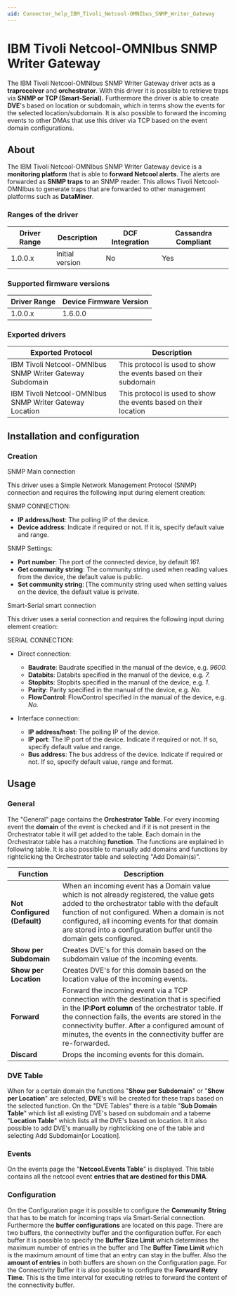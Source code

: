 ```yaml
---
uid: Connector_help_IBM_Tivoli_Netcool-OMNIbus_SNMP_Writer_Gateway
---
```


# IBM Tivoli Netcool-OMNIbus SNMP Writer Gateway

The IBM Tivoli Netcool-OMNIbus SNMP Writer Gateway driver acts as a **trapreceiver** and **orchestrator**. With this driver it is possible to retrieve traps via **SNMP or TCP (Smart-Serial).** Furthermore the driver is able to create **DVE**'s based on location or subdomain, which in terms show the events for the selected location/subdomain. It is also possible to forward the incoming events to other DMAs that use this driver via TCP based on the event domain configurations.

## About

The IBM Tivoli Netcool-OMNIbus SNMP Writer Gateway device is a **monitoring platform** that is able to **forward Netcool alerts**. The alerts are forwarded as **SNMP traps** to an SNMP reader. This allows Tivoli Netcool-OMNIbus to generate traps that are forwarded to other management platforms such as **DataMiner**.

### Ranges of the driver

| **Driver Range** | **Description** | **DCF Integration** | **Cassandra Compliant** |
|------------------|-----------------|---------------------|-------------------------|
| 1.0.0.x          | Initial version | No                  | Yes                     |

### Supported firmware versions

| **Driver Range** | **Device Firmware Version** |
|------------------|-----------------------------|
| 1.0.0.x          | 1.6.0.0                     |

### Exported drivers

| **Exported Protocol**                                    | **Description**                                                   |
|----------------------------------------------------------|-------------------------------------------------------------------|
| IBM Tivoli Netcool-OMNIbus SNMP Writer Gateway Subdomain | This protocol is used to show the events based on their subdomain |
| IBM Tivoli Netcool-OMNIbus SNMP Writer Gateway Location  | This protocol is used to show the events based on their location  |

## Installation and configuration

### Creation

SNMP Main connection

This driver uses a Simple Network Management Protocol (SNMP) connection and requires the following input during element creation:

SNMP CONNECTION:

- **IP address/host**: The polling IP of the device.
- **Device address**: Indicate if required or not. If it is, specify default value and range.

SNMP Settings:

- **Port number**: The port of the connected device, by default *161*.
- **Get community string**: The community string used when reading values from the device, the default value is public.
- **Set community string**: \[The community string used when setting values on the device, the default value is private.

Smart-Serial smart connection

This driver uses a serial connection and requires the following input during element creation:

SERIAL CONNECTION:

- Direct connection:

  - **Baudrate**: Baudrate specified in the manual of the device, e.g. *9600.*
  - **Databits**: Databits specified in the manual of the device, e.g. *7.*
  - **Stopbits**: Stopbits specified in the manual of the device, e.g. *1.*
  - **Parity**: Parity specified in the manual of the device, e.g. *No.*
  - **FlowControl**: FlowControl specified in the manual of the device, e.g. *No.*

- Interface connection:

  - **IP address/host**: The polling IP of the device.
  - **IP port**: The IP port of the device. Indicate if required or not. If so, specify default value and range.
  - **Bus address**: The bus address of the device. Indicate if required or not. If so, specify default value, range and format.

## Usage

### General

The "General" page contains the **Orchestrator Table**. For every incoming event the **domain** of the event is checked and if it is not present in the Orchestrator table it will get added to the table. Each domain in the Orchestrator table has a matching **function**. The functions are explained in following table. It is also possible to manually add domains and functions by rightclicking the Orchestrator table and selecting "Add Domain(s)".

| Function                     | Description                                                                                                                                                                                                                                                                                                          |
|------------------------------|----------------------------------------------------------------------------------------------------------------------------------------------------------------------------------------------------------------------------------------------------------------------------------------------------------------------|
| **Not Configured (Default)** | When an incoming event has a Domain value which is not already registered, the value gets added to the orchestrator table with the default function of not configured. When a domain is not configured, all incoming events for that domain are stored into a configuration buffer until the domain gets configured. |
| **Show per Subdomain**       | Creates DVE's for this domain based on the subdomain value of the incoming events.                                                                                                                                                                                                                                   |
| **Show per Location**        | Creates DVE's for this domain based on the location value of the incoming events.                                                                                                                                                                                                                                    |
| **Forward**                  | Forward the incoming event via a TCP connection with the destination that is specified in the **IP:Port column** of the orchestrator table. If the connection fails, the events are stored in the connectivity buffer. After a configured amount of minutes, the events in the connectivity buffer are re-forwarded. |
| **Discard**                  | Drops the incoming events for this domain.                                                                                                                                                                                                                                                                           |

### DVE Table

When for a certain domain the functions "**Show per Subdomain**" or "**Show per Location**" are selected, **DVE**'s will be created for these traps based on the selected function. On the "DVE Tables" there is a table "**Sub Domain Table**" which list all existing DVE's based on subdomain and a tabeme "**Location Table**" which lists all the DVE's based on location. It it also possible to add DVE's manually by rightclicking one of the table and selecting Add Subdomain\[or Location\].

### Events

On the events page the "**Netcool.Events Table**" is displayed. This table contains all the netcool event **entries that are destined for this DMA**.

### Configuration

On the Configuration page it is possible to configure the **Community String** that has to be match for incoming traps via Smart-Serial connection. Furthermore the **buffer configurations** are located on this page. There are two buffers, the connectivity buffer and the configuration buffer. For each buffer it is possible to specify the **Buffer Size Limit** which determines the maximum number of entries in the buffer and The **Buffer Time Limit** which is the maximum amount of time that an entry can stay in the buffer. Also the **amount of entries** in both buffers are shown on the Configuration page. For the Connectivity Buffer it is also possible to configure the **Forward Retry Time**. This is the time interval for executing retries to forward the content of the connectivity buffer.
